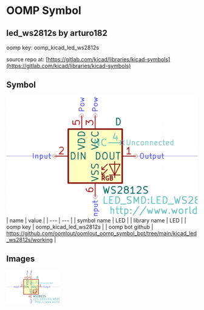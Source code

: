 # OOMP Symbol  
## led_ws2812s  by arturo182  
  
oomp key: oomp_kicad_led_ws2812s  
  
source repo at: [https://gitlab.com/kicad/libraries/kicad-symbols](https://gitlab.com/kicad/libraries/kicad-symbols)  
## Symbol  
  
[![working.png](working_600.png)](working.png)  
| name | value | 
| --- | --- | 
| symbol name | LED | 
| library name | LED | 
| oomp key | oomp_kicad_led_ws2812s | 
| oomp bot github | https://github.com/oomlout/oomlout_oomp_symbol_bot/tree/main/kicad_led_ws2812s/working | 
## Images  
  
[![working.png](working_140.png)](working.png)  
